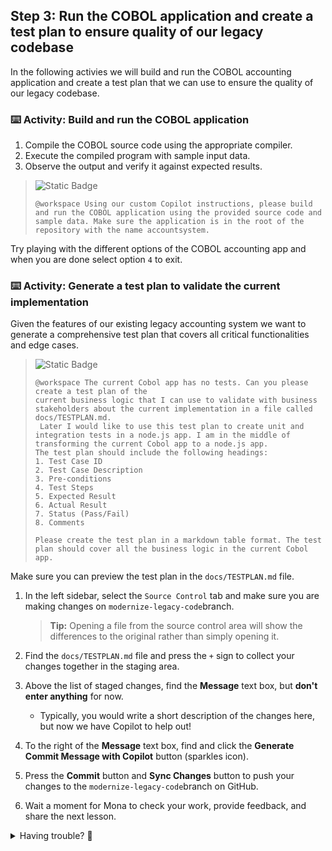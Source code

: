 ## Step 3: Run the COBOL application and create a test plan to ensure quality of our legacy codebase

In the following activies we will build and run the COBOL accounting application and create a test plan that we can use to ensure the quality of our legacy codebase.

### ⌨️ Activity: Build and run the COBOL application

1. Compile the COBOL source code using the appropriate compiler.
1. Execute the compiled program with sample input data.
1. Observe the output and verify it against expected results.

 > ![Static Badge](https://img.shields.io/badge/-Prompt-text?style=social&logo=github%20copilot)
  >
  > ```prompt
  > @workspace Using our custom Copilot instructions, please build and run the COBOL application using the provided source code and sample data. Make sure the application is in the root of the repository with the name accountsystem.
  > ```

Try playing with the different options of the COBOL accounting app and when you are done select option `4` to exit.

### ⌨️ Activity: Generate a test plan to validate the current implementation

Given the features of our existing legacy accounting system we want to generate a comprehensive test plan that covers all critical functionalities and edge cases.

  > ![Static Badge](https://img.shields.io/badge/-Prompt-text?style=social&logo=github%20copilot)
  >
  > ```prompt
  > @workspace The current Cobol app has no tests. Can you please create a test plan of the
  > current business logic that I can use to validate with business stakeholders about the current implementation in a file called docs/TESTPLAN.md.
  >  Later I would like to use this test plan to create unit and integration tests in a node.js app. I am in the middle of transforming the current Cobol app to a node.js app.
  > The test plan should include the following headings:
  > 1. Test Case ID
  > 2. Test Case Description
  > 3. Pre-conditions
  > 4. Test Steps
  > 5. Expected Result
  > 6. Actual Result
  > 7. Status (Pass/Fail)
  > 8. Comments
  >
  > Please create the test plan in a markdown table format. The test plan should cover all the business logic in the current Cobol app.
  >
  > ```

Make sure you can preview the test plan in the `docs/TESTPLAN.md` file.

1. In the left sidebar, select the `Source Control` tab and make sure you are making changes on `modernize-legacy-code`branch.

   > **Tip:** Opening a file from the source control area will show the differences to the original rather than simply opening it.

1. Find the `docs/TESTPLAN.md` file and press the `+` sign to collect your changes together in the staging area.

1. Above the list of staged changes, find the **Message** text box, but **don't enter anything** for now.

   - Typically, you would write a short description of the changes here, but now we have Copilot to help out!

1. To the right of the **Message** text box, find and click the **Generate Commit Message with Copilot** button (sparkles icon).

1. Press the **Commit** button and **Sync Changes** button to push your changes to the `modernize-legacy-code`branch on GitHub.

1. Wait a moment for Mona to check your work, provide feedback, and share the next lesson.

<details>
<summary>Having trouble? 🤷</summary><br/>

If you don't get feedback, here are some things to check:

- Make sure your pushed the `docs/TESTPLAN.md` file changes to the branch `modernize-legacy-code`.

</details>
